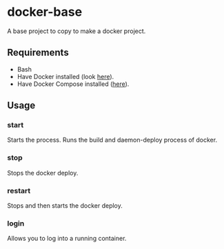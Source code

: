 # docker-base
A base project to copy to make a docker project.

## Requirements
* Bash
* Have Docker installed (look [here](https://docs.docker.com/install/)).
* Have Docker Compose installed ([here](https://docs.docker.com/compose/install/)).

## Usage
### start
Starts the process. Runs the build and daemon-deploy process of docker.

### stop
Stops the docker deploy.

### restart
Stops and then starts the docker deploy.

### login
Allows you to log into a running container.
